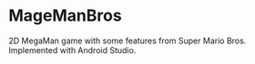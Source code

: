 # MageManBros
2D MegaMan game with some features from Super Mario Bros. Implemented with Android Studio.
